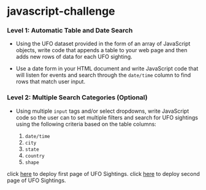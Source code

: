 # javascript-challenge
### Level 1: Automatic Table and Date Search 

* Using the UFO dataset provided in the form of an array of JavaScript objects, write code that appends a table to your web page and then adds new rows of data for each UFO sighting.

 * Use a date form in your HTML document and write JavaScript code that will listen for events and search through the `date/time` column to find rows that match user input.

### Level 2: Multiple Search Categories (Optional)

* Using multiple `input` tags and/or select dropdowns, write JavaScript code so the user can to set multiple filters and search for UFO sightings using the following criteria based on the table columns:

  1. `date/time`
  2. `city`
  3. `state`
  4. `country`
  5. `shape`

click [here](https://maryamlaine.github.io/javascript-challenge/UFO-level-1/index.html) to deploy first page of UFO Sightings.
click [here](https://maryamlaine.github.io/javascript-challenge/UFO-level-2/index_2.html) to deploy second page of UFO Sightings.
